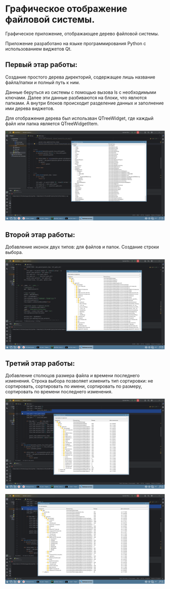 # Графическое отображение файловой системы.

Графическое приложение, отображающее дерево файловой системы. 

Приложение разработано на языке программирования Python с использованием виджетов Qt.

## Первый этар работы:

Создание простого дерева директорий, содержащее лишь название файла/папки и полный путь к ним.

Данные беруться из системы с помощью вызова ls с необходимыми ключами. Далее эти данные разбиваются на блоки, что явлются папками. А внутри блоков происходит разделение данных и заполнение ими дерева виджетов.

Для отображения дерева был использван QTreeWidget, где каждый файл или папка является QTreeWidgetItem.

![Первый этап:](/screenshots/Screenshot_20231012_015647.png)


## Второй этар работы:

Добавление иконок двух типов: для файлов и папок. Создание строки выбора.

![второй этап:](/screenshots/Screenshot_20231012_024624.png)

## Третий этар работы:

Добавление столюцов размера файла и времени последнего изменения. Строка выбора позволяет изменить тип сортировки: не сортировать, сортировать по имени, сортировать по размеру, сортировать по времени последнего изменения.

![третий этап 1:](/screenshots/Screenshot_20231012_032924.png)

![третий этап 2:](/screenshots/Screenshot_20231012_033006.png)
